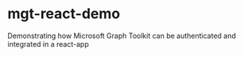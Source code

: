 # mgt-react-demo
Demonstrating how Microsoft Graph Toolkit can be authenticated and integrated in a react-app
